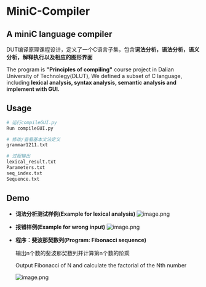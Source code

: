 # MiniC-Compiler
## A miniC language compiler

DUT编译原理课程设计，定义了一个C语言子集，包含**词法分析，语法分析，语义分析，解释执行以及相应的图形界面**

The program is **"Principles of compiling"** course project in Dalian University of Technolegy(DLUT), We defined a subset of C language, including **lexical analysis, syntax analysis, semantic analysis and implement with GUI.**

## Usage
``` python
# 运行compileGUI.py
Run compileGUI.py

# 修改/查看基本文法定义
grammar1211.txt

# 过程输出
lexical_result.txt
Parameters.txt
seq_index.txt
Sequence.txt
```

## Demo
- **词法分析测试样例(Example for lexical analysis)**
  ![image.png](https://i.loli.net/2020/11/14/ysLxdnwFKj2grSt.png)
- **报错样例(Example for wrong input)**
  ![image.png](https://i.loli.net/2020/11/14/372QIRCEerAYsuy.png)
- **程序：斐波那契数列(Program: Fibonacci sequence)**
  
  输出n个数的斐波那契数列并计算第n个数的阶乘

  Output Fibonacci of N and calculate the factorial of the Nth number

  ![image.png](https://i.loli.net/2020/11/14/G4zsolkdBD2uwL3.png)